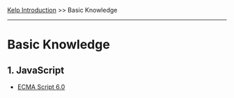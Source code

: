 [Kelp Introduction](/README.md) &gt;&gt; Basic Knowledge

---

# Basic Knowledge

## 1. JavaScript

* [ECMA Script 6.0](/reference/basic-knowledge/11javascript-library/111ecma-60.md)



